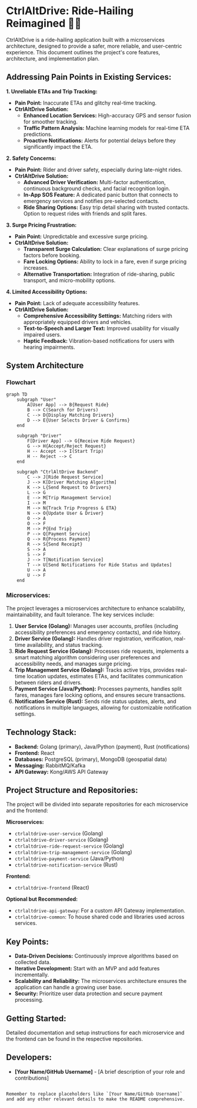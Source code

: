 # CtrlAltDrive: Ride-Hailing Reimagined 🚗💨

CtrlAltDrive is a ride-hailing application built with a microservices architecture, designed to provide a safer, more reliable, and user-centric experience. This document outlines the project's core features, architecture, and implementation plan. 

## Addressing Pain Points in Existing Services:

**1. Unreliable ETAs and Trip Tracking:**

*   **Pain Point:** Inaccurate ETAs and glitchy real-time tracking.
*   **CtrlAltDrive Solution:**
    *   **Enhanced Location Services:** High-accuracy GPS and sensor fusion for smoother tracking.
    *   **Traffic Pattern Analysis:** Machine learning models for real-time ETA predictions.
    *   **Proactive Notifications:** Alerts for potential delays before they significantly impact the ETA.

**2. Safety Concerns:**

*   **Pain Point:** Rider and driver safety, especially during late-night rides.
*   **CtrlAltDrive Solution:**
    *   **Advanced Driver Verification:** Multi-factor authentication, continuous background checks, and facial recognition login.
    *   **In-App SOS Feature:** A dedicated panic button that connects to emergency services and notifies pre-selected contacts.
    *   **Ride Sharing Options:** Easy trip detail sharing with trusted contacts. Option to request rides with friends and split fares.

**3. Surge Pricing Frustration:**

*   **Pain Point:** Unpredictable and excessive surge pricing.
*   **CtrlAltDrive Solution:**
    *   **Transparent Surge Calculation:** Clear explanations of surge pricing factors before booking.
    *   **Fare Locking Options:** Ability to lock in a fare, even if surge pricing increases.
    *   **Alternative Transportation:** Integration of ride-sharing, public transport, and micro-mobility options.

**4. Limited Accessibility Options:**

*   **Pain Point:**  Lack of adequate accessibility features.
*   **CtrlAltDrive Solution:**
    *   **Comprehensive Accessibility Settings:** Matching riders with appropriately equipped drivers and vehicles.
    *   **Text-to-Speech and Larger Text:** Improved usability for visually impaired users.
    *   **Haptic Feedback:** Vibration-based notifications for users with hearing impairments.

## System Architecture

### Flowchart
```mermaid
graph TD
    subgraph "User"
        A[User App] --> B{Request Ride}
        B --> C(Search for Drivers)
        C --> D{Display Matching Drivers}
        D --> E{User Selects Driver & Confirms}
    end
    
    subgraph "Driver"
        F[Driver App] --> G{Receive Ride Request}
        G --> H{Accept/Reject Request}
        H -- Accept --> I(Start Trip)
        H -- Reject --> C
    end

    subgraph "CtrlAltDrive Backend"
        C --> J[Ride Request Service]
        J --> K[Driver Matching Algorithm]
        K --> L{Send Request to Drivers} 
        L --> G
        E --> M[Trip Management Service]
        I --> M
        M --> N{Track Trip Progress & ETA}
        N --> O{Update User & Driver}
        O --> A
        O --> F
        M --> P{End Trip}
        P --> Q[Payment Service]
        Q --> R{Process Payment}
        R --> S{Send Receipt}
        S --> A
        S --> F
        J --> T[Notification Service]
        T --> U[Send Notifications for Ride Status and Updates]
        U --> A
        U --> F
    end

```

### Microservices:
The project leverages a microservices architecture to enhance scalability, maintainability, and fault tolerance. The key services include:

1.  **User Service (Golang):** Manages user accounts, profiles (including accessibility preferences and emergency contacts), and ride history.
2.  **Driver Service (Golang):** Handles driver registration, verification, real-time availability, and status tracking.
3.  **Ride Request Service (Golang):**  Processes ride requests, implements a smart matching algorithm considering user preferences and accessibility needs, and manages surge pricing.
4.  **Trip Management Service (Golang):**  Tracks active trips, provides real-time location updates, estimates ETAs, and facilitates communication between riders and drivers.
5.  **Payment Service (Java/Python):**  Processes payments, handles split fares, manages fare locking options, and ensures secure transactions.
6.  **Notification Service (Rust):** Sends ride status updates, alerts, and notifications in multiple languages, allowing for customizable notification settings.

## Technology Stack:

*   **Backend:**  Golang (primary), Java/Python (payment), Rust (notifications)
*   **Frontend:** React 
*   **Databases:** PostgreSQL (primary), MongoDB (geospatial data)
*   **Messaging:** RabbitMQ/Kafka
*   **API Gateway:** Kong/AWS API Gateway

## Project Structure and Repositories:

The project will be divided into separate repositories for each microservice and the frontend:

**Microservices:**

*   `ctrlaltdrive-user-service` (Golang)
*   `ctrlaltdrive-driver-service` (Golang)
*   `ctrlaltdrive-ride-request-service` (Golang)
*   `ctrlaltdrive-trip-management-service` (Golang)
*   `ctrlaltdrive-payment-service` (Java/Python)
*   `ctrlaltdrive-notification-service` (Rust)

**Frontend:**

*   `ctrlaltdrive-frontend` (React)

**Optional but Recommended:**

*   `ctrlaltdrive-api-gateway`: For a custom API Gateway implementation.
*   `ctrlaltdrive-common`: To house shared code and libraries used across services.

## Key Points:

*   **Data-Driven Decisions:** Continuously improve algorithms based on collected data.
*   **Iterative Development:** Start with an MVP and add features incrementally.
*   **Scalability and Reliability:** The microservices architecture ensures the application can handle a growing user base.
*   **Security:**  Prioritize user data protection and secure payment processing.

## Getting Started:

Detailed documentation and setup instructions for each microservice and the frontend can be found in the respective repositories.

## Developers:
* **[Your Name/GitHub Username]** -  [A brief description of your role and contributions] 

```

Remember to replace placeholders like `[Your Name/GitHub Username]` and add any other relevant details to make the README comprehensive. 
